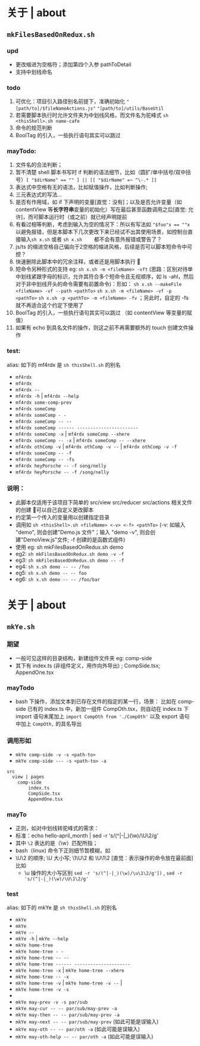 # 关于 | about

## `mkFilesBasedOnRedux.sh`

### upd
- 更改缩进为空格符；添加第四个入参 pathToDetail
- 支持中划线命名

### todo
1. 可优化：项目引入路径别名前提下，准确初始化 `"[path/to]/$fileNameActions.js"` `"[path/to]/utils/BaseUtil`
2. 若需要脚本执行时允许文件夹为中划线风格，而文件名为驼峰式 `sh <thisShell>.sh name-cafe`
3. 命令的规范判断
4. BoolTag 的引入，一些执行语句其实可以跳过

### mayTodo: 
1. 文件名的合法判断；
1. 暂不清楚 shell 脚本书写时 if 判断的语法细节，比如（圆扩/单中括号/双中括号）`[ "$dirName" == "" ] || [[ "$dirName" =~ ^\-.* ]]`
2. 表达式中空格有无的语法，比如赋值操作，比如判断操作;
3. 三元表达式的写法...
4. 是否有作用域，如 if 下声明的变量[直觉：没有]；以及是否允许变量（如 contentView 等**长字符串**变量的初始化）写在最后甚至函数调用之后[直觉: 允许]，而可脚本运行时（或之前）就已经声明提前
5. 有看过相等判断，考虑到输入为空的情况下：所以有写法如 `"$foo"x == ""x` 以避免报错，但是本脚本下几次更改下来已经试不出其使用场景，如控制台直接输入`sh x.sh` 或者 `sh x.sh    ` 都不会有意外报错或警告了？
6. js/ts 的缩进空格自己偏向于2空格的缩进风格，后续是否可以脚本短命令中可控？
7. 快速删除此脚本中的冗余注释，或者还是用脚本执行 🎈
8. 短命令另种形式的支持 eg: `sh x.sh -m <fileName> -vft` 
        (思路：区别对待单中划线紧跟字母的标识，允许其符合多个短命令且无视顺序，如 ls -ahl，然后对于非中划线开头的命令需要有前置命令)：形如： 
        `sh x.sh --makeFile <fileName> -vf --path <pathTo>` 
        `sh x.sh -m <fileName> -vf -p <pathTo>` 
        `sh x.sh -p <pathTo> -m <fileName> -fv`
        ；另此时，自定的 -fs 就不再适合这个约定下使用了
9. BoolTag 的引入，一些执行语句其实可以跳过 （如 contentView 等变量的赋值）
10. 如果有 echo 到具名文件的操作，则这之前不再需要额外的 touch 创建文件操作

### test: 
alias: 如下的 mf4rdx 是 `sh thisShell.sh` 的别名
- `mf4rdx`
- `mf4rdx  `
- `mf4rdx --`
- `mf4rdx -h` | `mf4rdx --help`
- `mf4rdx some-comp-prev`
- `mf4rdx someComp`
- `mf4rdx someComp - -`
- `mf4rdx someComp -- --`    
- `mf4rdx someComp ------ -----------------------`
- `mf4rdx someComp -x` | `mf4rdx someComp --xhere`
- `mf4rdx someComp -- -x` | `mf4rdx someComp -- --xhere`
- `mf4rdx othComp -v` | `mf4rdx othComp -v --` | `mf4rdx othComp -v -f`
- `mf4rdx someComp -- -f`
- `mf4rdx someComp -- -fs`
- `mf4rdx heyPorsche -- -f song/nelly`
- `mf4rdx heyPorsche -- -f /song/nelly`

### 说明：
- 此脚本仅适用于该项目下简单的 src/view src/reducer src/actions 相关文件的创建 🎈可以自己自定义更改脚本
- 约定第一个传入的变量用以创建指定目录
- 调用如 `sh <thisShell>.sh <fileName> <-v> <-f> <pathTo>` (-v: 如输入 "demo", 则会创建"Demo.js 文件"；输入 "demo -v", 则会创建"DemoView.js"文件; -f 创建的是函数式组件)
- 使用 eg: sh mkFilesBasedOnRedux.sh demo
- eg2: `sh mkFilesBasedOnRedux.sh demo -v -f`
- eg3: `sh mkFilesBasedOnRedux.sh demo -- -f`
- eg4: `sh x.sh demo -- -- /foo`
- eg5: `sh x.sh demo -- -- foo`
- eg6: `sh x.sh demo -- -- /foo/bar`

# 关于 | about

## `mkYe.sh`

### 期望
- 一般可见这样的目录结构，新建组件文件夹 eg: comp-side
- 其下有 index.ts (非组件定义，用作向外导出) ; CompSide.tsx; AppendOne.tsx

### mayTodo
- bash 下操作，添加文本到已存在文件的指定的某一行，场景： 比如在 comp-side 已有的 index.ts 中，新加一组件 CompOth.tsx，则自动在 index.ts 下 import 语句末尾加上 `import CompOth from './CompOth'` 以及 export 语句中加上 `CompOth,` 的具名导出

### 调用形如
- `mkYe comp-side -v -s <path-to>`
- `mkYe comp-side --- -s <path-to> -a`

```markdown
src
  view | pages
    comp-side
        index.ts
        CompSide.tsx
        AppendOne.tsx
```
### mayTo
- 正则，如对中划线转驼峰式的需求：
- 标准：echo hello-april_month | sed -r 's/(^|-|_)(\w)/\U\2/g'
- 其中 `\2` 表达的是（\w）匹配所指；
- bash（linux) 命令下正则细节暂模糊，如
- \U\2 的顺序; \U 大小写; \1\U\2 和 \U\1\2 [直觉：表示操作的命令放在最前面] 比如 
  - \u 操作的大小写区别 `sed -r 's/(^|-|_)(\w)/\u\1\2/g'])` , `sed -r 's/(^|-|_)(\w)/\U\1\2/g'`

### test
alias: 如下的 mkYe 是 `sh thisShell.sh` 的别名
- `mkYe`
- `mkYe  `
- `mkYe --`
- `mkYe -h` | `mkYe --help`
- `mkYe home-tree`
- `mkYe home-tree - -`
- `mkYe home-tree -- --`    
- `mkYe home-tree ------ ---------------------`
- `mkYe home-tree -x` | `mkYe home-tree --xhere`
- `mkYe home-tree -- -x`
- `mkYe home-tree -v` | `mkYe home-tree -v --` | 
- `mkYe home-tree -v -s`
- 
- `mkYe may-prev -v -s par/sub`
- `mkYe may-cur -- -- par/sub/may-prev -a`
- `mkYe may-then -- -- par/sub/may-prev -a`
- `mkYe may-next -- -- par/sub/may-prev` (如此可能是误输入)
- `mkYe may-oth -- -- par/oth -a` (如此可能是误输入)
- `mkYe may-oth-help -- -- par/oth -a` (如此可能是误输入)
